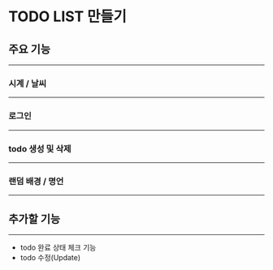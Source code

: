 # TODO LIST 만들기

## 주요 기능
------
### 시계 / 날씨
------
### 로그인
------
### todo 생성 및 삭제
------
### 랜덤 배경 / 명언
------
## 추가할 기능
------
- todo 완료 상태 체크 기능
- todo 수정(Update)